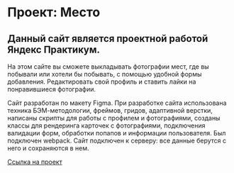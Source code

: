 # Проект: Место

## Данный сайт является проектной работой Яндекс Практикум.

На этом сайте вы сможете выкладывать фотографии мест, где вы побывали или хотели бы побывать, с помощью удобной формы добавления. Редактировать свой профиль и ставить лайки на понравившиеся фотографии.

Сайт разработан по макету Figma. При разработке сайта использована техника БЭМ-методологии, фреймов, гридов, адаптивной верстки, написаны скрипты для работы с профилем и фотографиями, созданы классы для рендеринга карточек с фотографиями, подключения валидации форм, обработки попапов и информации пользователя. Был подключен webpack.
Сайт подключен к серверу: все данные берутся с него и сохраняются в нем.

[Ссылка на проект](https://balaishka.github.io/mesto/)
